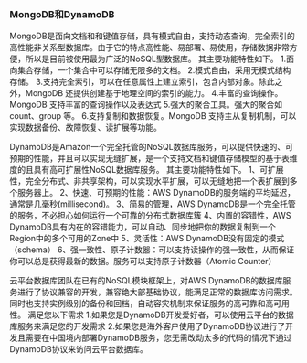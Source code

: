 ### MongoDB和DynamoDB
MongoDB是面向文档和和键值存储，具有模式自由，支持动态查询，完全索引的高性能非关系型数据库。由于它的特点高性能、易部署、易使用，存储数据非常方便，所以是目前被使用最为广泛的NoSQL型数据库。
其主要功能特性如下。
1.面向集合存储，一个集合中可以存储无限多的文档。
2.模式自由，采用无模式结构存储。
3.支持完全索引，可以在任意属性上建立索引，包含内部对象。除此之外，MongoDB 还提供创建基于地理空间的索引的能力。
4.丰富的查询操作。MongoDB 支持丰富的查询操作以及表达式
5.强大的聚合工具。强大的聚合如count、group 等。
6.支持复制和数据恢复。MongoDB 支持主从复制机制，可以实现数据备份、故障恢复、读扩展等功能。


DynamoDB是Amazon一个完全托管的NoSQL数据库服务，可以提供快速的、可预期的性能，并且可以实现无缝扩展，是一个支持文档和键值存储模型的基于表维度的且具有高可扩展性NoSQL数据库服务。
其主要功能特性如下。
1、可扩展性，完全分布式、非共享架构，可以实现水平扩展，可以无缝地把一个表扩展到多个服务器上。
2、快速、可预期的性能：AWS DynamoDB的服务端的平均延迟，通常是几毫秒(millisecond)。
3、简易的管理，AWS DynamoDB是一个完全托管的服务，不必担心如何运行一个可靠的分布式数据库簇
4、内置的容错性，AWS DynamoDB具有内在的容错能力，可以自动、同步地把你的数据复制到一个Region中的多个可用的Zone中
5、灵活性：AWS DynamoDB没有固定的模式（schema）
6、强一致性、原子计数器：可以支持读操作的强一致性，从而保证你可以总是获得最新的数据。服务可以支持原子计数器（Atomic Counter）

云平台数据库团队在已有的NoSQL模块框架上，对AWS DynamoDB的数据库服务进行了协议兼容的开发，兼容绝大部基础协议，能满足正常的数据库访问需求。同时也支持实例级别的备份和回档，自动容灾机制来保证服务的高可靠和高可用性。
满足您以下需求
1.如果您是DynamoDB开发爱好者，可以使用云平台的数据库服务来满足您的开发需求
2.如果您是海外客户使用了DynamoDB协议进行了开发且需要在中国境内部署DynamoDB服务，您无需改动太多的代码的情况下通过DynamoDB协议来访问云平台数据库。




